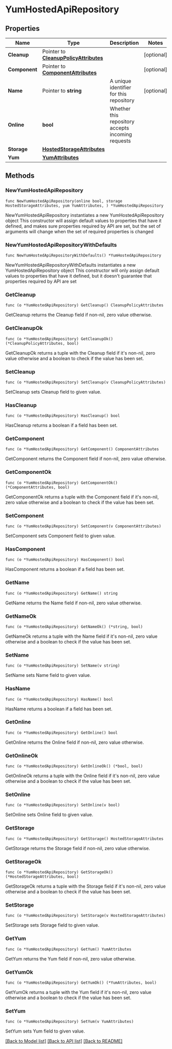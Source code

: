 # YumHostedApiRepository

## Properties

Name | Type | Description | Notes
------------ | ------------- | ------------- | -------------
**Cleanup** | Pointer to [**CleanupPolicyAttributes**](CleanupPolicyAttributes.md) |  | [optional] 
**Component** | Pointer to [**ComponentAttributes**](ComponentAttributes.md) |  | [optional] 
**Name** | Pointer to **string** | A unique identifier for this repository | [optional] 
**Online** | **bool** | Whether this repository accepts incoming requests | 
**Storage** | [**HostedStorageAttributes**](HostedStorageAttributes.md) |  | 
**Yum** | [**YumAttributes**](YumAttributes.md) |  | 

## Methods

### NewYumHostedApiRepository

`func NewYumHostedApiRepository(online bool, storage HostedStorageAttributes, yum YumAttributes, ) *YumHostedApiRepository`

NewYumHostedApiRepository instantiates a new YumHostedApiRepository object
This constructor will assign default values to properties that have it defined,
and makes sure properties required by API are set, but the set of arguments
will change when the set of required properties is changed

### NewYumHostedApiRepositoryWithDefaults

`func NewYumHostedApiRepositoryWithDefaults() *YumHostedApiRepository`

NewYumHostedApiRepositoryWithDefaults instantiates a new YumHostedApiRepository object
This constructor will only assign default values to properties that have it defined,
but it doesn't guarantee that properties required by API are set

### GetCleanup

`func (o *YumHostedApiRepository) GetCleanup() CleanupPolicyAttributes`

GetCleanup returns the Cleanup field if non-nil, zero value otherwise.

### GetCleanupOk

`func (o *YumHostedApiRepository) GetCleanupOk() (*CleanupPolicyAttributes, bool)`

GetCleanupOk returns a tuple with the Cleanup field if it's non-nil, zero value otherwise
and a boolean to check if the value has been set.

### SetCleanup

`func (o *YumHostedApiRepository) SetCleanup(v CleanupPolicyAttributes)`

SetCleanup sets Cleanup field to given value.

### HasCleanup

`func (o *YumHostedApiRepository) HasCleanup() bool`

HasCleanup returns a boolean if a field has been set.

### GetComponent

`func (o *YumHostedApiRepository) GetComponent() ComponentAttributes`

GetComponent returns the Component field if non-nil, zero value otherwise.

### GetComponentOk

`func (o *YumHostedApiRepository) GetComponentOk() (*ComponentAttributes, bool)`

GetComponentOk returns a tuple with the Component field if it's non-nil, zero value otherwise
and a boolean to check if the value has been set.

### SetComponent

`func (o *YumHostedApiRepository) SetComponent(v ComponentAttributes)`

SetComponent sets Component field to given value.

### HasComponent

`func (o *YumHostedApiRepository) HasComponent() bool`

HasComponent returns a boolean if a field has been set.

### GetName

`func (o *YumHostedApiRepository) GetName() string`

GetName returns the Name field if non-nil, zero value otherwise.

### GetNameOk

`func (o *YumHostedApiRepository) GetNameOk() (*string, bool)`

GetNameOk returns a tuple with the Name field if it's non-nil, zero value otherwise
and a boolean to check if the value has been set.

### SetName

`func (o *YumHostedApiRepository) SetName(v string)`

SetName sets Name field to given value.

### HasName

`func (o *YumHostedApiRepository) HasName() bool`

HasName returns a boolean if a field has been set.

### GetOnline

`func (o *YumHostedApiRepository) GetOnline() bool`

GetOnline returns the Online field if non-nil, zero value otherwise.

### GetOnlineOk

`func (o *YumHostedApiRepository) GetOnlineOk() (*bool, bool)`

GetOnlineOk returns a tuple with the Online field if it's non-nil, zero value otherwise
and a boolean to check if the value has been set.

### SetOnline

`func (o *YumHostedApiRepository) SetOnline(v bool)`

SetOnline sets Online field to given value.


### GetStorage

`func (o *YumHostedApiRepository) GetStorage() HostedStorageAttributes`

GetStorage returns the Storage field if non-nil, zero value otherwise.

### GetStorageOk

`func (o *YumHostedApiRepository) GetStorageOk() (*HostedStorageAttributes, bool)`

GetStorageOk returns a tuple with the Storage field if it's non-nil, zero value otherwise
and a boolean to check if the value has been set.

### SetStorage

`func (o *YumHostedApiRepository) SetStorage(v HostedStorageAttributes)`

SetStorage sets Storage field to given value.


### GetYum

`func (o *YumHostedApiRepository) GetYum() YumAttributes`

GetYum returns the Yum field if non-nil, zero value otherwise.

### GetYumOk

`func (o *YumHostedApiRepository) GetYumOk() (*YumAttributes, bool)`

GetYumOk returns a tuple with the Yum field if it's non-nil, zero value otherwise
and a boolean to check if the value has been set.

### SetYum

`func (o *YumHostedApiRepository) SetYum(v YumAttributes)`

SetYum sets Yum field to given value.



[[Back to Model list]](../README.md#documentation-for-models) [[Back to API list]](../README.md#documentation-for-api-endpoints) [[Back to README]](../README.md)



